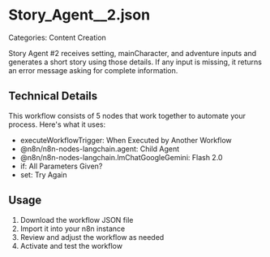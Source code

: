 # Story_Agent__2.json

Categories: Content Creation

Story Agent #2 receives setting, mainCharacter, and adventure inputs and generates a short story using those details. If any input is missing, it returns an error message asking for complete information.

## Technical Details

This workflow consists of 5 nodes that work together to automate your process. Here's what it uses:

- executeWorkflowTrigger: When Executed by Another Workflow
- @n8n/n8n-nodes-langchain.agent: Child Agent
- @n8n/n8n-nodes-langchain.lmChatGoogleGemini: Flash 2.0
- if: All Parameters Given?
- set: Try Again

## Usage

1. Download the workflow JSON file
2. Import it into your n8n instance
3. Review and adjust the workflow as needed
4. Activate and test the workflow

